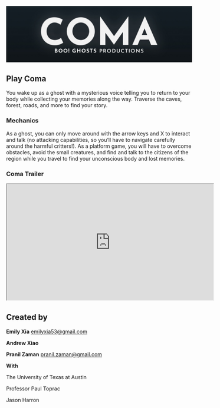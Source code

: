 <img src="coma/assets/images/header.jpg">


## Play Coma

You wake up as a ghost with a mysterious voice telling you to return to your body while collecting your memories along the way. Traverse the caves, forest, roads, and more to find your story.


### Mechanics

As a ghost, you can only move around with the arrow keys and X to interact and talk (no attacking capabilities, so you’ll have to navigate carefully around the harmful critters!). As a platform game, you will have to overcome obstacles, avoid the small creatures, and find and talk to the citizens of the region while you travel to find your unconscious body and lost memories.


### Coma Trailer

<iframe width="560" height="315"
src="https://www.youtube.com/embed/SIVN8qWDz8w">
</iframe>

## Created by

<b>Emily Xia</b>
emilyxia53@gmail.com

<b>Andrew Xiao</b>

<b>Pranil Zaman</b>
pranil.zaman@gmail.com


**With**

The University of Texas at Austin

Professor Paul Toprac

Jason Harron
